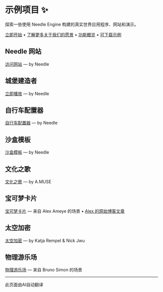 # 示例项目 ✨

探索一些使用 Needle Engine 构建的真实世界应用程序、网站和演示。

<p align="left">
<a href="./getting-started/">立即开始</a> • <a href="./vision">了解更多关于我们的愿景</a> • <a href="https://fwd.needle.tools/needle-engine/docs/features-overview">功能概览</a> • <a href="https://docs.needle.tools/samples?utm_source=needle_docs">可下载示例</a>
</p>


## Needle 网站  
<a href="https://needle.tools?utm_source=needle_docs" target="_blank">访问网站</a> — by Needle   

<video-embed src="https://user-images.githubusercontent.com/5083203/186126996-27b45c5f-f3b9-40f7-b8c7-6ecba1d25a6e.mp4"/>


## 城堡建造者
[立即播放](https://castle.needle.tools) — by Needle   

<video-embed src="https://user-images.githubusercontent.com/5083203/186145731-705cfec2-1779-4a0b-97d9-95f3edaaf2d0.mp4"/>




## 自行车配置器
[自行车配置器](https://bike.needle.tools) — by Needle  

<video-embed src="https://user-images.githubusercontent.com/5083203/186146814-52fb05c7-a073-4efa-a226-47a9c1835413.mp4"/>


## 沙盒模板
[沙盒模板](https://fwd.needle.tools/needle-engine/glitch-starter) — by Needle   

<video-embed src="https://user-images.githubusercontent.com/5083203/186149117-ca7cf22f-dc7d-4c74-86d4-d78fe53a208c.mp4"/>


## 文化之歌  
[文化之歌](https://fwd.needle.tools/needle-engine/projects/songs-of-cultures) — by A.MUSE  

<video-embed src="https://user-images.githubusercontent.com/5083203/186147814-159a33f9-f1a6-47d4-804f-5f8f5a63125d.mp4"/>

## 宝可梦卡片
[宝可梦卡片](https://fwd.needle.tools/needle-engine/projects/pokemon-card) — 来自 Alex Ameye 的场景 • [Alex 的原始博客文章](https://alexanderameye.github.io/notes/holographic-card-shader/)  

<video-embed src="https://user-images.githubusercontent.com/5083203/186149736-49a697b3-4282-4b71-ab13-a6b176955c13.mp4"/>


## 太空加密  
[太空加密](https://fwd.needle.tools/needle-engine/projects/encryption) — by Katja Rempel & Nick Jwu  

<video-embed src="https://user-images.githubusercontent.com/5083203/186151157-0c0a7d05-ad42-44be-b553-8d4cd48cbb81.mp4"/>

## 物理游乐场
[物理游乐场](https://bruno-simon-20k-needle.glitch.me/) — 来自 Bruno Simon 的场景  

<video-embed src="https://user-images.githubusercontent.com/5083203/186149536-987ee796-3fe0-42bc-bd80-4c25aaf174aa.mp4"/>


---
此页面由AI自动翻译